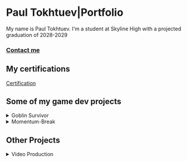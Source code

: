 # Paul Tokhtuev|Portfolio
My name is Paul Tokhtuev. I'm a student at Skyline High with a projected graduation of 2028-2029
### [Contact me](mailto:masterpaul562@gmail.com)
## My certifications 
[Certification](https://github.com/Masterpaul562/PaulTokhtuev-Portfolio/blob/main/Doc/Paul%20Tokhtuev_Game%20Development%20Fundamentals_12132024.pdf)
## Some of my game dev projects
<details> 
  <summary>Goblin Survivor</summary>
An unfinished demo for my game dev 1 class. The premise was to create something like Vampire Survivor. We used Processing to create it. My job on the team was coding, so I created the enemy and projectile logic

  
 [Game Repo](https://github.com/Masterpaul562/gamedevteam3)
 
  
[Enemy](https://github.com/Masterpaul562/gamedevteam3/blob/main/src/GoblinSurvivor/Enemy.pde)
  
[Projectile](https://github.com/Masterpaul562/gamedevteam3/blob/main/src/GoblinSurvivor/Projectile.pde)
  
![Example](https://github.com/user-attachments/assets/8130b81b-2845-40ff-9e15-cf82af3bc646)
</details>

<details> 
  <summary>Momentum-Break</summary>
  

</details>
  
  ## Other Projects
  
<details> 
  

  
  <summary>Video Production</summary>
  
#### Projects I made for my Video Production class. I work with a team to gather footage and did all the editing in the videos below. I learned the basics of Premiere Pro and how to import and export the files needed to make videos. 


  A video that is supposed to spotlight the stage crew that is here at Skyline. 
  
[Watch](https://drive.google.com/file/d/1uQE4hhBP7PsaYfUbe0ks8hiXNjcjFIl6/view?usp=sharing)

A short outro piece that was planned to play at the end of video announcements. Shows who did what to produce the announcements.   

[Watch](https://drive.google.com/file/d/1FS4eVfCzRmqkWVNlYJe1lpM0wAxW9A1f/view?usp=sharing)
</details>
